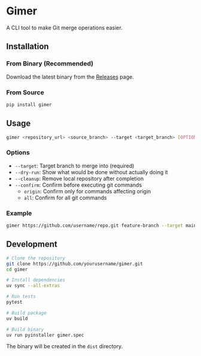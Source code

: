 # Gimer

A CLI tool to make Git merge operations easier.

## Installation

### From Binary (Recommended)

Download the latest binary from the [Releases](https://github.com/yourusername/gimer/releases) page.

### From Source

```bash
pip install gimer
```

## Usage

```bash
gimer <repository_url> <source_branch> --target <target_branch> [OPTIONS]
```

### Options

- `--target`: Target branch to merge into (required)
- `--dry-run`: Show what would be done without actually doing it
- `--cleanup`: Remove local repository after completion
- `--confirm`: Confirm before executing git commands
  - `origin`: Confirm only for commands affecting origin
  - `all`: Confirm for all git commands

### Example

```bash
gimer https://github.com/username/repo.git feature-branch --target main
```

## Development

```bash
# Clone the repository
git clone https://github.com/yourusername/gimer.git
cd gimer

# Install dependencies
uv sync --all-extras

# Run tests
pytest

# Build package
uv build

# Build binary
uv run pyinstaller gimer.spec
```

The binary will be created in the `dist` directory.

